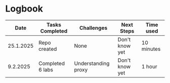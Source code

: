 # Logbook

| Date       | Tasks Completed      | Challenges         | Next Steps         |Time used   |
|------------|----------------------|--------------------|--------------------|------------|
| 25.1.2025  | Repo created         | None               | Don't know yet     | 10 minutes |
| 9.2.2025   | Completed 6 labs     | Understanding proxy| Don't know yet     | 1 hour     |
